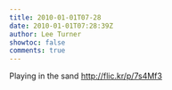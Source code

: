 ```yaml
---
title: 2010-01-01T07-28
date: 2010-01-01T07:28:39Z
author: Lee Turner
showtoc: false
comments: true
---
```


Playing in the sand http://flic.kr/p/7s4Mf3

